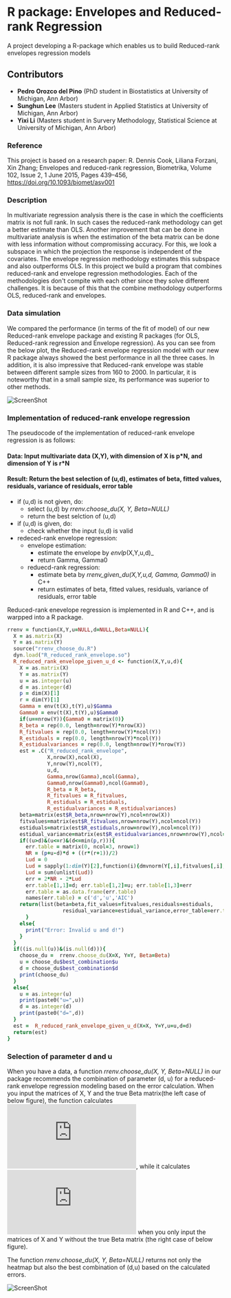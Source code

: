 # R package: Envelopes and Reduced-rank Regression

A project developing a R-package which enables us to build Reduced-rank envelopes regression models

## Contributors

* __Pedro Orozco del Pino__ (PhD student in Biostatistics at University of Michigan, Ann Arbor)
* __Sunghun Lee__ (Masters student in Applied Statistics at University of Michigan, Ann Arbor)
* __Yixi Li__ (Masters student in Survery Methodology, Statistical Science at University of Michigan, Ann Arbor)

### Reference

This project is based on a research paper: 
R. Dennis Cook, Liliana Forzani, Xin Zhang; Envelopes and reduced-rank regression, Biometrika, Volume 102, Issue 2, 1 June 2015, Pages 439–456, https://doi.org/10.1093/biomet/asv001


### Description

In multivariate regression analysis there is the case in which the coefficients matrix is not full rank. In such cases the reduced-rank methodology can get a better estimate than OLS. Another improvement that can be done in multivariate analysis is when the estimation of the beta matrix can be done with less information without compromissing accuracy. For this, we look a subspace in which the projection the response is independent of the covariates. The envelope regression methodology estimates this subspace and also outperforms OLS. In this project we build a program that combines reduced-rank and envelope regression methodologies. Each of the methodologies don't compite with each other since they solve different challenges. It is because of this that the combine methodology outperforms OLS, reduced-rank and envelopes.

### Data simulation

We compared the performance (in terms of the fit of model) of our new Reduced-rank envelope package and existing R packages (for OLS, Reduced-rank regression and Envelope regression). As you can see from the below plot, the Reduced-rank envelope regression model with our new R package always showed the best performance in all the three cases. In addition, it is also impressive that Reduced-rank envelope was stable between different sample sizes from 160 to 2000. In particular, it is noteworthy that in a small sample size, its performance was superior to other methods.

![ScreenShot](https://github.com/shnlee-ds/Rpackages-Envelopes_and_ReducedRankReg/blob/master/simulation.png)

### Implementation of reduced-rank envelope regression
The pseudocode of the implementation of reduced-rank envelope regression is as follows:
#### Data: Input multivariate data (X,Y), with dimension of X is p\*N, and dimension of Y is r\*N
#### Result: Return the best selection of (u,d), estimates of beta, fitted values, residuals, variance of residuals, error table
- if (u,d) is not given, do:
  - select (u,d) by _rrenv.choose_du(X, Y, Beta=NULL)_
  - return the best selction of (u,d)
- if (u,d) is given, do:
  - check whether the input (u,d) is valid
- redeced-rank envelope regression:
  - envelope estimation:
    - estimate the envelope by _envlp_(X,Y,u,d)_ 
    - return Gamma, Gamma0
  - reduecd-rank regression:
    - estimate beta by _rrenv_given_du(X,Y,u,d, Gamma, Gamma0)_ in C++
    - return estimates of beta, fitted values, residuals, variance of residuals, error table

Reduced-rank enevelope regression is implemented in R and C++, and is warpped into a R package.
```ruby
rrenv = function(X,Y,u=NULL,d=NULL,Beta=NULL){
  X = as.matrix(X)
  Y = as.matrix(Y)
  source("rrenv_choose_du.R") 
  dyn.load("R_reduced_rank_envelope.so")
  R_reduced_rank_envelope_given_u_d <- function(X,Y,u,d){
    X = as.matrix(X)
    Y = as.matrix(Y)
    u = as.integer(u)
    d = as.integer(d)
    p = dim(X)[1]
    r = dim(Y)[1]
    Gamma = env(t(X),t(Y),u)$Gamma
    Gamma0 = env(t(X),t(Y),u)$Gamma0
    if(u==nrow(Y)){Gamma0 = matrix(0)}
    R_beta = rep(0.0, length=nrow(Y)*nrow(X))
    R_fitvalues = rep(0.0, length=nrow(Y)*ncol(Y))
    R_estiduals = rep(0.0, length=nrow(Y)*ncol(Y))
    R_estidualvariances = rep(0.0, length=nrow(Y)*nrow(Y))
    est = .C("R_reduced_rank_envelope",
             X,nrow(X),ncol(X), 
             Y,nrow(Y),ncol(Y),
             u,d,
             Gamma,nrow(Gamma),ncol(Gamma),
             Gamma0,nrow(Gamma0),ncol(Gamma0),
             R_beta = R_beta,
             R_fitvalues = R_fitvalues,
             R_estiduals = R_estiduals,
             R_estidualvariances = R_estidualvariances)
    beta=matrix(est$R_beta,nrow=nrow(Y),ncol=nrow(X))
    fitvalues=matrix(est$R_fitvalues,nrow=nrow(Y),ncol=ncol(Y))
    estiduals=matrix(est$R_estiduals,nrow=nrow(Y),ncol=ncol(Y))
    estidual_variance=matrix(est$R_estidualvariances,nrow=nrow(Y),ncol=nrow(Y))
    if((u>d)&(u<=r)&(d<=min(p,r))){
      err.table = matrix(0, ncol=3, nrow=1)
      NR = (p+u-d)*d + ((r*(r+1))/2)
      Lud = 0
      Lud = sapply(1:dim(Y)[2],function(i){dmvnorm(Y[,i],fitvalues[,i],estidual_variance,log=T)})
      Lud = sum(unlist(Lud))
      err = 2*NR - 2*Lud
      err.table[1,1]=d; err.table[1,2]=u; err.table[1,3]=err
      err.table = as.data.frame(err.table)
      names(err.table) = c('d','u','AIC')
    return(list(beta=beta,fit_values=fitvalues,residuals=estiduals,
                  residual_variance=estidual_variance,error_table=err.table))
      }
    else{
      print("Error: Invalid u and d!")
    }
  }
  if((is.null(u))&(is.null(d))){
    choose_du =  rrenv.choose_du(X=X, Y=Y, Beta=Beta)
    u = choose_du$best_combination$u
    d = choose_du$best_combination$d
    print(choose_du)
  }
  else{
    u = as.integer(u)
    print(paste0("u=",u))
    d = as.integer(d)
    print(paste0("d=",d))
  }
  est =  R_reduced_rank_envelope_given_u_d(X=X, Y=Y,u=u,d=d)
  return(est)
}
```


### Selection of parameter d and u

When you have a data, a function _rrenv.choose_du(X, Y, Beta=NULL)_ in our package recommends the combination of parameter (d, u) for a reduced-rank envelope regression modeling based on the error calculation. When you input the matrices of X, Y and the true Beta matrix(the left case of below figure), the function calculates  ![](https://latex.codecogs.com/gif.latex?%5Cleft%20%5C%7C%20%5Chat%7B%5Cbeta%7D-%5Cbeta%20%5Cright%20%5C%7C_F), while it calculates ![](https://latex.codecogs.com/gif.latex?AIC%20%3D%202N_%7BRE%7D%20-%202L_%7Bu%2Cd%7D%20%3D%20%28p&plus;r-d%29d&plus;r%28r&plus;1%29/2%20-%202%5Chat%7BL%7D_%7Bu%2Cd%7D) when you only input the matrices of X and Y without the true Beta matrix (the right case of below figure).

The function _rrenv.choose_du(X, Y, Beta=NULL)_ returns not only the heatmap but also the best combination of (d,u) based on the calculated errors.

![ScreenShot](https://github.com/shnlee-ds/Rpackages-Envelopes_and_ReducedRankReg/blob/master/choose_du.png) 
